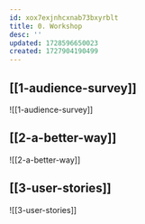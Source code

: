 ```yaml
---
id: xox7exjnhcxnab73bxyrblt
title: 0. Workshop
desc: ''
updated: 1728596650023
created: 1727904190499
---
```


## [[1-audience-survey]]

![[1-audience-survey]]

## [[2-a-better-way]]

![[2-a-better-way]]

## [[3-user-stories]]

![[3-user-stories]]
